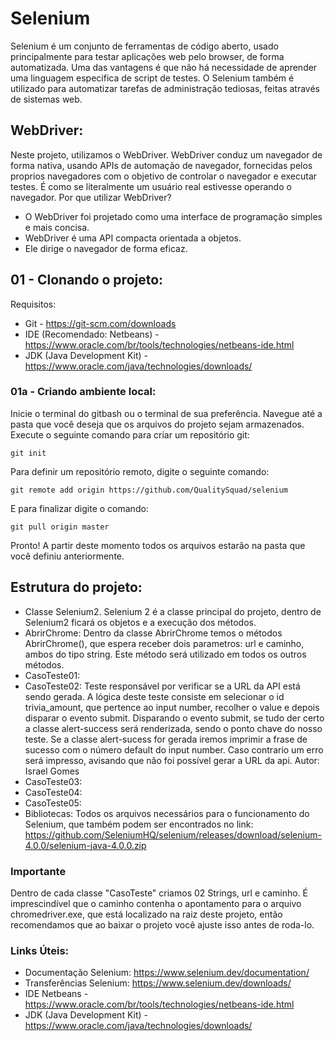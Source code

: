 # Selenium

Selenium é um conjunto de ferramentas de código aberto, usado principalmente para testar aplicações web pelo browser, de forma automatizada. Uma das vantagens é que não há necessidade de aprender uma linguagem especifica de script de testes. O Selenium também é utilizado para automatizar tarefas de administração tediosas, feitas através de sistemas web. 

## WebDriver: 
Neste projeto, utilizamos o WebDriver. WebDriver conduz um navegador de forma nativa, usando APIs de automação de navegador, fornecidas pelos proprios navegadores com o objetivo de controlar o navegador e executar testes. É como se literalmente um usuário real estivesse operando o navegador. Por que utilizar WebDriver?
* O WebDriver foi projetado como uma interface de programação simples e mais concisa.
* WebDriver é uma API compacta orientada a objetos.
* Ele dirige o navegador de forma eficaz.

## 01 - Clonando o projeto:

Requisitos:
* Git - https://git-scm.com/downloads
* IDE (Recomendado: Netbeans) - https://www.oracle.com/br/tools/technologies/netbeans-ide.html 
* JDK (Java Development Kit) - https://www.oracle.com/java/technologies/downloads/

### 01a - Criando ambiente local:
Inicie o terminal do gitbash ou o terminal de sua preferência. Navegue até a pasta que você deseja que os arquivos do projeto sejam armazenados. Execute o seguinte comando para criar um repositório git:
```
git init
```
Para definir um repositório remoto, digite o seguinte comando: 
```
git remote add origin https://github.com/QualitySquad/selenium
```
E para finalizar digite o comando:
```
git pull origin master
```
Pronto! A partir deste momento todos os arquivos estarão na pasta que você definiu anteriormente.

## Estrutura do projeto:

* Classe Selenium2. Selenium 2 é a classe principal do projeto, dentro de Selenium2 ficará os objetos e a execução dos métodos.
* AbrirChrome: 
Dentro da classe AbrirChrome temos o métodos AbrirChrome(), que espera receber dois parametros: url e caminho, ambos do tipo string. Este método será utilizado em todos os outros métodos.
* CasoTeste01:
* CasoTeste02:
Teste responsável por verificar se a URL da API está sendo gerada. A lógica deste teste consiste em selecionar o id trivia_amount, que pertence ao input number, recolher o value e depois disparar o evento submit. Disparando o evento submit, se tudo der certo a classe alert-success será renderizada, sendo o ponto chave do nosso teste. Se a classe alert-sucess for gerada iremos imprimir a frase de sucesso com o número default do input number. Caso contrario um erro será impresso, avisando que não foi possível gerar a URL da api. 
Autor: Israel Gomes
* CasoTeste03:
* CasoTeste04:
* CasoTeste05:
* Bibliotecas: Todos os arquivos necessários para o funcionamento do Selenium, que também podem ser encontrados no link: https://github.com/SeleniumHQ/selenium/releases/download/selenium-4.0.0/selenium-java-4.0.0.zip 

### Importante
Dentro de cada classe "CasoTeste" criamos 02 Strings, url e caminho. É imprescindível que o caminho contenha o apontamento para o arquivo chromedriver.exe, que está localizado na raiz deste projeto, então recomendamos que ao baixar o projeto você ajuste isso antes de roda-lo.

### Links Úteis:
* Documentação Selenium: https://www.selenium.dev/documentation/
* Transferências Selenium: https://www.selenium.dev/downloads/
* IDE Netbeans - https://www.oracle.com/br/tools/technologies/netbeans-ide.html 
* JDK (Java Development Kit) - https://www.oracle.com/java/technologies/downloads/
